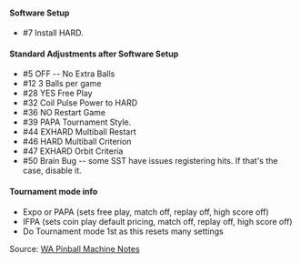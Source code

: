 #### Software Setup
-   #7 Install HARD.
#### Standard Adjustments after Software Setup
-   #5 OFF -- No Extra Balls
-   #12 3 Balls per game
-   #28 YES Free Play
-   #32 Coil Pulse Power to HARD
-   #36 NO Restart Game
-   #39 PAPA Tournament Style.
-   #44 EXHARD Multiball Restart
-   #46 HARD Multiball Criterion
-   #47 EXHARD Orbit Criteria
-   #50 Brain Bug -- some SST have issues registering hits. If that's the case, disable it.

#### Tournament mode info
-   Expo or PAPA (sets free play, match off, replay off, high score off)
-   IFPA (sets coin play default pricing, match off, replay off, high score off)
-   Do Tournament mode 1st as this resets many settings

Source: [WA Pinball Machine Notes](http://wapinball.net/setups/)
